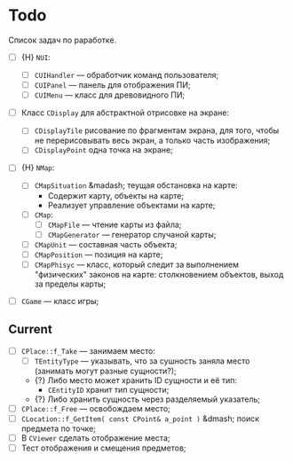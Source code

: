 # Todo
Список задач по раработке.

   * [ ] {H} `NUI`:
      * [ ] `CUIHandler` &mdash; обработчик команд пользователя;
      * [ ] `CUIPanel` &mdash; панель для отображения ПИ;
      * [ ] `CUIMenu` &mdash; класс для древовидного ПИ;
   * [ ] Класс `CDisplay` для абстрактной отрисовке на экране:
      * [ ] `CDisplayTile` рисование по фрагментам экрана,
        для того, чтобы не перерисовывать весь экран, а только часть изображения;
      * [ ] `CDisplayPoint` одна точка на экране;
   * [ ] {H} `NMap`:
      * [ ] `CMapSituation` &madash; теущая обстановка на карте:
         * Содержит карту, объекты на карте;
         * Реализует управление объектами на карте;
      * [ ] `CMap`:
         * [ ] `CMapFile` &mdash; чтение карты из файла;
         * [ ] `CMapGenerator` &mdash; генератор случаной карты;
      * [ ] `CMapUnit` &mdash; составная часть объекта;
      * [ ] `CMapPosition` &mdash; позиция на карте;
      * [ ] `CMapPhisyc` &mdash; класс, который следит за выполнением
        "физических" законов на карте: столкновением объектов,
        выход за пределы карты;
   * [ ] `CGame` &mdash; класс игры;




## Current

   * [ ] `CPlace::f_Take` &mdash; занимаем место:
      * [ ] `TEntityType` &mdash; указывать,
        что за сушность заняла место (занимать могут разные
        сущности?);
      * {?} Либо место может хранить ID сущности и её тип:
         * `CEntityID` хранит тип сущности;
      * {?} Либо хранить сущность через разделяемый указатель;
   * [ ] `CPlace::f_Free` &mdash; освобождаем место;
   * [ ] `CLocation::f_GetItem( const CPoint& a_point )`
     &dmash; поиск предмета по точке;
   * [ ] В `CViewer` сделать отображение места;
   * [ ] Тест отображения и смещения предметов;
